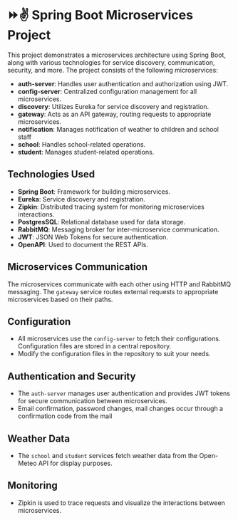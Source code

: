 # ⏩✌ Spring Boot Microservices Project 

This project demonstrates a microservices architecture using Spring Boot, along with various technologies for service discovery, communication, security, and more. The project consists of the following microservices:

- **auth-server**: Handles user authentication and authorization using JWT.
- **config-server**: Centralized configuration management for all microservices.
- **discovery**: Utilizes Eureka for service discovery and registration.
- **gateway**: Acts as an API gateway, routing requests to appropriate microservices.
- **notification**: Manages notification of weather to children and school staff
- **school**: Handles school-related operations.
- **student**: Manages student-related operations.

## Technologies Used

- **Spring Boot**: Framework for building microservices.
- **Eureka**: Service discovery and registration.
- **Zipkin**: Distributed tracing system for monitoring microservices interactions.
- **PostgresSQL**: Relational database used for data storage.
- **RabbitMQ**: Messaging broker for inter-microservice communication.
- **JWT**: JSON Web Tokens for secure authentication.
- **OpenAPI**: Used to document the REST APIs.

## Microservices Communication

The microservices communicate with each other using HTTP and RabbitMQ messaging. The `gateway` service routes external requests to appropriate microservices based on their paths.

## Configuration

- All microservices use the `config-server` to fetch their configurations. Configuration files are stored in a central repository.
- Modify the configuration files in the repository to suit your needs.

## Authentication and Security

- The `auth-server` manages user authentication and provides JWT tokens for secure communication between microservices.
- Email confirmation, password changes, mail changes occur through a confirmation code from the mail

## Weather Data

- The `school` and `student` services fetch weather data from the Open-Meteo API for display purposes.

## Monitoring

- Zipkin is used to trace requests and visualize the interactions between microservices.

